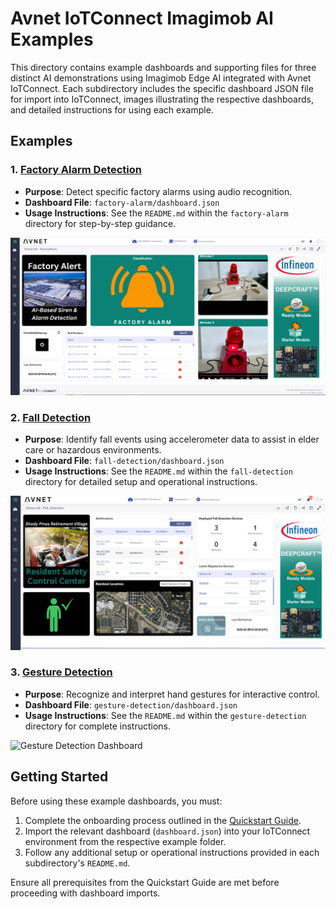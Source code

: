 # Avnet IoTConnect Imagimob AI Examples

This directory contains example dashboards and supporting files for three distinct AI demonstrations using Imagimob Edge AI integrated with Avnet IoTConnect. Each subdirectory includes the specific dashboard JSON file for import into IoTConnect, images illustrating the respective dashboards, and detailed instructions for using each example.

## Examples

### 1. [Factory Alarm Detection](https://github.com/avnet-iotconnect/avnet-iotc-mtb-ai-imagimob-rm/tree/main/files/factory-alarm)
- **Purpose**: Detect specific factory alarms using audio recognition.
- **Dashboard File**: `factory-alarm/dashboard.json`
- **Usage Instructions**: See the `README.md` within the `factory-alarm` directory for step-by-step guidance.

![Factory Alarm Dashboard](./factory-alarm/factory_alarm_dashboard.png)

### 2. [Fall Detection](https://github.com/avnet-iotconnect/avnet-iotc-mtb-ai-imagimob-rm/tree/main/files/fall-detection)
- **Purpose**: Identify fall events using accelerometer data to assist in elder care or hazardous environments.
- **Dashboard File**: `fall-detection/dashboard.json`
- **Usage Instructions**: See the `README.md` within the `fall-detection` directory for detailed setup and operational instructions.

![Fall Detection Dashboard](./fall-detection/fall_detection_dashboard.png)

### 3. [Gesture Detection](https://github.com/avnet-iotconnect/avnet-iotc-mtb-ai-imagimob-rm/tree/main/files/gesture-detection)
- **Purpose**: Recognize and interpret hand gestures for interactive control.
- **Dashboard File**: `gesture-detection/dashboard.json`
- **Usage Instructions**: See the `README.md` within the `gesture-detection` directory for complete instructions.

![Gesture Detection Dashboard](./gesture-detection/gesture_detection_dashboard.png)

## Getting Started
Before using these example dashboards, you must:

1. Complete the onboarding process outlined in the [Quickstart Guide](https://github.com/avnet-iotconnect/avnet-iotc-mtb-ai-imagimob-rm/blob/main/QUICKSTART.md).
2. Import the relevant dashboard (`dashboard.json`) into your IoTConnect environment from the respective example folder.
3. Follow any additional setup or operational instructions provided in each subdirectory's `README.md`.

Ensure all prerequisites from the Quickstart Guide are met before proceeding with dashboard imports.

